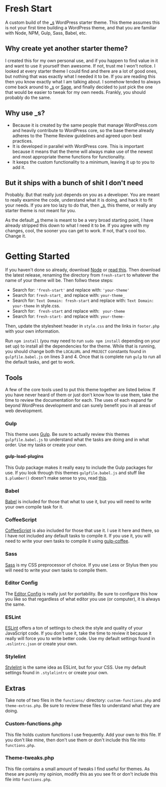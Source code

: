 # Fresh Start
A custom build of the [_s](https://github.com/automattic/_s) WordPress starter theme. This theme assumes this is not your first time building a WordPress theme, and that you are familiar with Node, NPM, Gulp, Sass, Babel, etc.

## Why create yet another starter theme?
I created this for my own personal use, and if you happen to find value in it and want to use it yourself then awesome. If not, trust me I won't notice. I looked at every starter theme I could find and there are a lot of good ones, but nothing that was exactly what I needed it to be. If you are reading this then you know exactly what I am talking about. I somehow tended to always come back around to [_s](https://github.com/automattic/_s) or [Sage](https://roots.io/sage/), and finally decided to just pick the one that would be easier to tweak for my own needs. Frankly, you should probably do the same.

## Why use _s?
- Because it is created by the same people that manage WordPress.com and heavily contribute to WordPress core, so the base theme already adheres to the Theme Review guidelines and agreed upon best practices.
- It is developed in parallel with WordPress core. This is important because it means that the theme will always make use of the newest and most appropriate theme functions for functionality.
- It keeps the custom functionality to a minimum, leaving it up to you to add it.

## But it ships with a bunch of shit I don't need
Probably. But that really just depends on you as a developer. You are meant to really examine the code, understand what it is doing, and hack it to fit your needs. If you are too lazy to do that, then [_s](https://github.com/automattic/_s), this theme, or really any starter theme is not meant for you.

As the default [_s](https://github.com/automattic/_s) theme is meant to be a very broad starting point, I have already stripped this down to what I need it to be. If you agree with my changes, cool, the sooner you can get to work. If not, that's cool too. Change it.

# Getting Started
If you haven't done so already, download [Node](https://nodejs.org/en/) or [read this](https://docs.npmjs.com/getting-started/installing-node). Then download the latest release, renaming the directory from `fresh-start` to whatever the name of your theme will be. Then follwo these steps:

* Search for: `'fresh-start'` and replace with: `'your-theme'`
* Search for: `fresh-start_` and replace with: `your-theme_`
* Search for: `Text Domain: fresh-start` and replace with: `Text Domain: your-theme` in style.css.
* Search for: <code>&nbsp;fresh-start</code> and replace with: <code>&nbsp;your-theme</code>
* Search for: `fresh-start-` and replace with: `your-theme-`

Then, update the stylesheet header in `style.css` and the links in `footer.php` with your own information.

Run `npm install` (you may need to run `sudo npm install` depending on your set up) to install all the dependencies for the theme. While that is running, you should change both the `LOCALURL` and `PROJECT` constants found in `gulpfile.babel.js` on lines 3 and 4. Once that is complete run `gulp` to run all the default tasks, and get to work.

## Tools
A few of the core tools used to put this theme together are listed below. If you have never heard of them or just don't know how to use them, take the time to review the documentation for each. The uses of each expand far beyond WordPress development and can surely benefit you in all areas of web development.

### Gulp
This theme uses [Gulp](http://gulpjs.com/). Be sure to actually review this themes `gulpfile.babel.js` to understand what the tasks are doing and in what order. Use my tasks or create your own.

#### gulp-load-plugins
This Gulp package makes it really easy to include the Gulp packages for use. If you look through this themes `gulpfile.babel.js` and stuff like `$.plumber()` doesn't make sense to you, read [this](https://www.npmjs.com/package/gulp-load-plugins).

### Babel
[Babel](https://babeljs.io/) is included for those that what to use it, but you will need to write your own compile task for it.

### CoffeeScript
[CoffeeScript](http://coffeescript.org/) is also included for those that use it. I use it here and there, so I have not included any default tasks to compile it. If you use it, you will need to write your own tasks to compile it using [gulp-coffee](https://www.npmjs.com/package/gulp-coffee).

### Sass
[Sass](http://sass-lang.com/guide) is my CSS preprocessor of choice. If you use Less or Stylus then you will need to write your own tasks to compile them.

### Editor Config
The [Editor Config](http://editorconfig.org/) is really just for portability. Be sure to configure this how you like so that regardless of what editor you use (or computer), it is always the same.

### ESLint
[ESLint](http://eslint.org/) offers a ton of settings to check the style and quality of your JavaScript code. If you don't use it, take the time to review it because it really will force you to write better code. Use my default settings found in `.eslintrc.json` or create your own.

### Stylelint
[Stylelint](http://stylelint.io/) is the same idea as ESLint, but for your CSS. Use my default settings found in `.stylelintrc` or create your own.

## Extras
Take note of two files in the `functions/` directory: `custom-functions.php` and `theme-extras.php`. Be sure to review these files to understand what they are doing.

### Custom-functions.php
This file holds custom functions I use frequently. Add your own to this file. If you don't like mine, then don't use them or don't include this file into `functions.php`.

### Theme-tweaks.php
This file contains a small amount of tweaks I find useful for themes. As these are purely my opinion, modify this as you see fit or don't include this file into `functions.php`.
